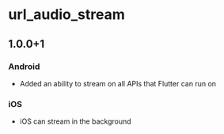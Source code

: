 # url_audio_stream

## 1.0.0+1
### Android
- Added an ability to stream on all APIs that Flutter can run on

### iOS
- iOS can stream in the background
